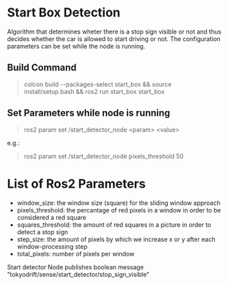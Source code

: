 # Start Box Detection
Algorithm that determines wheter there is a stop sign visible or not and thus decides whether the car is allowed to start driving or not. The configuration parameters can be set while the node is running. 

## Build Command
> colcon build --packages-select start_box && source install/setup.bash && ros2 run start_box start_box

## Set Parameters while node is running
> ros2 param set /start_detector_node \<param\> \<value\>  

e.g.:
> ros2 param set /start_detector_node pixels_threshold 50  

# List of Ros2 Parameters
- window_size: the window size (square) for the sliding window approach
- pixels_threshold: the percantage of red pixels in a window in order to be considered a red square
- squares_threshold: the amount of red squares in a picture in order to detect a stop sign
- step_size: the amount of pixels by which we increase x or y after each window-processing step
- total_pixels: number of pixels per window

Start detector Node publishes boolean message "tokyodrift/sense/start_detector/stop_sign_visible"